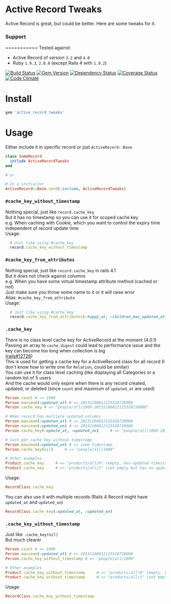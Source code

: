 Active Record Tweaks
===========

Active Record is great, but could be better. Here are some tweaks for it.

### Support
===========
Tested against:
- Active Record of version `3.2` and `4.0`
- Ruby `1.9.3`, `2.0.0` (except Rails 4 with `1.9.2`)

[![Build Status](http://img.shields.io/travis/PikachuEXE/active_record_tweaks.svg)](https://travis-ci.org/PikachuEXE/active_record_tweaks)
[![Gem Version](http://img.shields.io/gem/v/active_record_tweaks.svg)](http://badge.fury.io/rb/active_record_tweaks)
[![Dependency Status](http://img.shields.io/gemnasium/PikachuEXE/active_record_tweaks.svg)](https://gemnasium.com/PikachuEXE/active_record_tweaks)
[![Coverage Status](http://img.shields.io/coveralls/PikachuEXE/active_record_tweaks.svg)](https://coveralls.io/r/PikachuEXE/active_record_tweaks)
[![Code Climate](http://img.shields.io/codeclimate/github/PikachuEXE/active_record_tweaks.svg)](https://codeclimate.com/github/PikachuEXE/active_record_tweaks)

Install
=======

```ruby
gem 'active_record_tweaks'
```

Usage
=====

Either include it in specific record or just `ActiveRecord::Base`
```ruby
class SomeRecord
  include ActiveRecordTweaks
end 

# or

# In a initialzer
ActiveRecord::Base.send(:include, ActiveRecordTweaks)
```


### `#cache_key_without_timestamp`
Nothing special, just like `record.cache_key`  
But it has no timestamp so you can use it for scoped cache key  
e.g. When caching with Cookie, which you want to control the expiry time independent of record update time  
Usage:
```ruby
  # Just like using #cache_key
  record.cache_key_without_timestamp
```


### `#cache_key_from_attributes`
Nothing special, just like `record.cache_key` in rails 4.1  
But it does not check against columns  
e.g. When you have some virtual timestamp attribute method (cached or not)  
Just make sure you throw some name to it or it will raise error  
Alias: `#cache_key_from_attribute`  
Usage:
```ruby
  # Just like using #cache_key
  record.cache_key_from_attributes(:happy_at, :children_max_updated_at)
```


### `.cache_key`
There is no class level cache key for ActiveRecord at the moment (4.0.1)  
Passing an array to `cache_digest` could lead to performance issue and the key can become too long when collection is big  
([rails#12726](https://github.com/rails/rails/pull/12726))  
This is used for getting a cache key for a ActiveRecord class for all record (I don't know how to write one for `Relation`, could be similar)  
You can use it for class level caching (like displaying all Categories or a random list of 5 users  
And the cache would only expire when there is any record created, updated, or deleted (since `count` and maximum of `updated_at` are used)  
```ruby
Person.count # => 1000
Person.maximum(:updated_at) # => 20131106012125528738000
Person.cache_key # => "people/all/1000-20131106012125528738000"

# When record has multiple updated columns
Person.maximum(:updated_at) # => 20131106012125528738000
Person.maximum(:updated_on) # => 20141106012125528738000
Person.cache_key(:update_at, :updated_on)     # => "people/all/1000-20141106012125528738000" (not empty but has mutiple updated timestamp columns)

# Just get cache key without timestamp
Person.maximum(:updated_on) # => some timestamp
Person.cache_key(nil)     # => "people/all/1000"

# Other examples
Product.cache_key     # => "products/all/0" (empty, has updated timestamp columns or not)
Product.cache_key     # => "products/all/1" (not empty but has no updated timestamp columns)
```
Usage:
```ruby
RecordClass.cache_key
```
You can also use it with multiple records (Rails 4 Record might have `updated_at` and `updated_on`)
```ruby
RecordClass.cache_key(:updated_at, :updated_on)
```


### `.cache_key_without_timestamp`
Just like `.cache_key(nil)`  
But much clearer
```ruby
Person.count # => 1000
Person.maximum(:updated_at) # => 20131106012125528738000
Person.cache_key_without_timestamp # => "people/all/1000"

# Other examples
Product.cache_key_without_timestamp     # => "products/all/0" (empty, has updated timestamp columns or not)
Product.cache_key_without_timestamp     # => "products/all/1" (not empty but has no updated timestamp columns)
```
Usage:
```ruby
RecordClass.cache_key_without_timestamp
```
